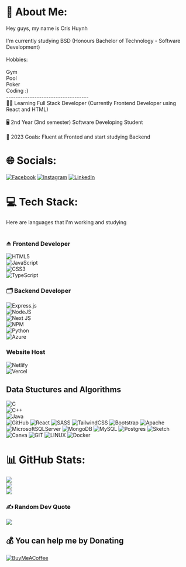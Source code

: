 # 💫 About Me:
Hey guys, my name is Cris Huynh<br><br>I'm currently studying BSD (Honours Bachelor of Technology - Software Development)<br><br>Hobbies:<br><br>Gym<br>Pool<br>Poker<br>Coding :)<br>-----------------------------------<br>👨‍💻 Learning Full Stack Developer (Currently Frontend Developer using React and HTML)<br><br>🖥️ 2nd Year (3nd semester) Software Developing Student<br><br>🥅 2023 Goals: Fluent at Fronted and start studying Backend


# 🌐 Socials:
[![Facebook](https://img.shields.io/badge/Facebook-%231877F2.svg?logo=Facebook&logoColor=white)](https://facebook.com/https://www.facebook.com/khang.huynh.2307) [![Instagram](https://img.shields.io/badge/Instagram-%23E4405F.svg?logo=Instagram&logoColor=white)](https://instagram.com/https://www.instagram.com/cr_khangh/) [![LinkedIn](https://img.shields.io/badge/LinkedIn-%230077B5.svg?logo=linkedin&logoColor=white)](https://linkedin.com/in/https://www.linkedin.com/in/cris-huynh-2a52b5274/) 

# 💻 Tech Stack:
Here are languages that I'm working and studying <br><br>
### ⏏️ Frontend Developer
![HTML5](https://img.shields.io/badge/html5-%23E34F26.svg?style=for-the-badge&logo=html5&logoColor=white)  <br>
![JavaScript](https://img.shields.io/badge/javascript-%23323330.svg?style=for-the-badge&logo=javascript&logoColor=%23F7DF1E)<br>
![CSS3](https://img.shields.io/badge/css3-%231572B6.svg?style=for-the-badge&logo=css3&logoColor=white)<br>
![TypeScript](https://img.shields.io/badge/typescript-%23007ACC.svg?style=for-the-badge&logo=typescript&logoColor=white)<br>

### 🗂️ Backend Developer
![Express.js](https://img.shields.io/badge/express.js-%23404d59.svg?style=for-the-badge&logo=express&logoColor=%2361DAFB) <br>
![NodeJS](https://img.shields.io/badge/node.js-6DA55F?style=for-the-badge&logo=node.js&logoColor=white) <br>
![Next JS](https://img.shields.io/badge/Next-black?style=for-the-badge&logo=next.js&logoColor=white) <br>
![NPM](https://img.shields.io/badge/NPM-%23000000.svg?style=for-the-badge&logo=npm&logoColor=white) <br>
![Python](https://img.shields.io/badge/python-3670A0?style=for-the-badge&logo=python&logoColor=ffdd54)  <br>
![Azure](https://img.shields.io/badge/azure-%230072C6.svg?style=for-the-badge&logo=azure-devops&logoColor=white) <br>
 
### Website Host
![Netlify](https://img.shields.io/badge/netlify-%23000000.svg?style=for-the-badge&logo=netlify&logoColor=#00C7B7) <br>
![Vercel](https://img.shields.io/badge/vercel-%23000000.svg?style=for-the-badge&logo=vercel&logoColor=white) <br>


## Data Stuctures and Algorithms
![C](https://img.shields.io/badge/c-%2300599C.svg?style=for-the-badge&logo=c&logoColor=white) <br>
![C++](https://img.shields.io/badge/c++-%2300599C.svg?style=for-the-badge&logo=c%2B%2B&logoColor=white) <br>
![Java](https://img.shields.io/badge/java-%23ED8B00.svg?style=for-the-badge&logo=java&logoColor=white) <br> ![GitHub](https://img.shields.io/badge/GitHub-%23121011.svg?style=for-the-badge&logo=github&logoColor=white) ![React](https://img.shields.io/badge/react-%2320232a.svg?style=for-the-badge&logo=react&logoColor=%2361DAFB) ![SASS](https://img.shields.io/badge/SASS-hotpink.svg?style=for-the-badge&logo=SASS&logoColor=white) ![TailwindCSS](https://img.shields.io/badge/tailwindcss-%2338B2AC.svg?style=for-the-badge&logo=tailwind-css&logoColor=white) ![Bootstrap](https://img.shields.io/badge/bootstrap-%23563D7C.svg?style=for-the-badge&logo=bootstrap&logoColor=white) ![Apache](https://img.shields.io/badge/apache-%23D42029.svg?style=for-the-badge&logo=apache&logoColor=white) ![MicrosoftSQLServer](https://img.shields.io/badge/Microsoft%20SQL%20Sever-CC2927?style=for-the-badge&logo=microsoft%20sql%20server&logoColor=white) ![MongoDB](https://img.shields.io/badge/MongoDB-%234ea94b.svg?style=for-the-badge&logo=mongodb&logoColor=white) ![MySQL](https://img.shields.io/badge/mysql-%2300f.svg?style=for-the-badge&logo=mysql&logoColor=white) ![Postgres](https://img.shields.io/badge/postgres-%23316192.svg?style=for-the-badge&logo=postgresql&logoColor=white) ![Sketch](https://img.shields.io/badge/Sketch-FFB387?style=for-the-badge&logo=sketch&logoColor=black) ![Canva](https://img.shields.io/badge/Canva-%2300C4CC.svg?style=for-the-badge&logo=Canva&logoColor=white) ![GIT](https://img.shields.io/badge/Git-fc6d26?style=for-the-badge&logo=git&logoColor=white) ![LINUX](https://img.shields.io/badge/Linux-FCC624?style=for-the-badge&logo=linux&logoColor=black) ![Docker](https://img.shields.io/badge/docker-%230db7ed.svg?style=for-the-badge&logo=docker&logoColor=white)
# 📊 GitHub Stats:
![](https://github-readme-stats.vercel.app/api?username=CrisH2307&theme=merko&hide_border=false&include_all_commits=false&count_private=false)<br/>
![](https://github-readme-streak-stats.herokuapp.com/?user=CrisH2307&theme=merko&hide_border=false)<br/>
![](https://github-readme-stats.vercel.app/api/top-langs/?username=CrisH2307&theme=merko&hide_border=false&include_all_commits=false&count_private=false&layout=compact)

### ✍️ Random Dev Quote
![](https://quotes-github-readme.vercel.app/api?type=horizontal&theme=radical)

  ## 💰 You can help me by Donating
  [![BuyMeACoffee](https://img.shields.io/badge/Buy%20Me%20a%20Coffee-ffdd00?style=for-the-badge&logo=buy-me-a-coffee&logoColor=black)](https://buymeacoffee.com/https://www.buymeacoffee.com/crisnineball) 

  
<!-- Proudly created with GPRM ( https://gprm.itsvg.in ) -->
